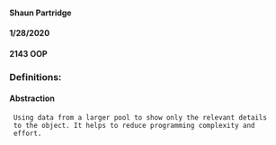 #### Shaun Partridge
#### 1/28/2020
#### 2143 OOP

### **Definitions:**

#### **Abstraction**
```
 Using data from a larger pool to show only the relevant details
 to the object. It helps to reduce programming complexity and 
 effort.
```
